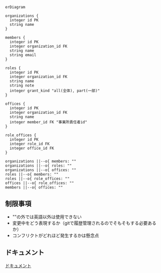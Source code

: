 ```mermaid
erDiagram

organizations {
  integer id PK
  string name
}

members {
  integer id PK
  integer organization_id FK
  string name
  string email
}

roles {
  integer id PK
  integer organization_id FK
  string name
  string note
  integer grant_kind "all(全体), part(一部)"
}

offices {
  integer id PK
  integer organization_id FK
  string name
  integer member_id FK "事業所責任者id"
}

role_offices {
  integer id PK
  integer role_id FK
  integer office_id FK
}

organizations ||--o{ members: ""
organizations ||--o{ roles: ""
organizations ||--o{ offices: ""
roles ||--o{ members: ""
roles ||--o{ role_offices: ""
offices ||--o{ role_offices: ""
members ||--o{ offices: ""

```

## 制限事項
- ""の外では英語以外は使用できない
- 変更中をどう表現するか（gitで履歴管理されるのでそもそもする必要あるか）
- コンフリクトがどれほど発生するかは懸念点


## ドキュメント
[ドキュメント](https://mermaid-js.github.io/mermaid/#/)
